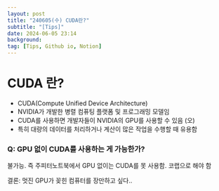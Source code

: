 ```yaml
---
layout: post
title: "240605(수) CUDA란?"
subtitle: "[Tips]"
date: 2024-06-05 23:14
background: 
tag: [Tips, Github io, Notion]
---
```


# CUDA 란?
- CUDA(Compute Unified Device Architecture)   
- NVIDIA가 개발한 병렬 컴퓨팅 플랫폼 및 프로그래밍 모델임   
- CUDA를 사용하면 개발자들이 NVIDIA의 GPU를 사용할 수 있음 (오)   
- 특히 대량의 데이터를 처리하거나 계산이 많은 작업을 수행할 때 유용함

### Q: GPU 없이 CUDA를 사용하는 게 가능한가?
불가능. 즉 주피터노트북에서 GPU 없이는 CUDA를 못 사용함. 코랩으로 해야 함

결론: 멋진 GPU가 꽂힌 컴퓨터를 장만하고 싶다.. 
